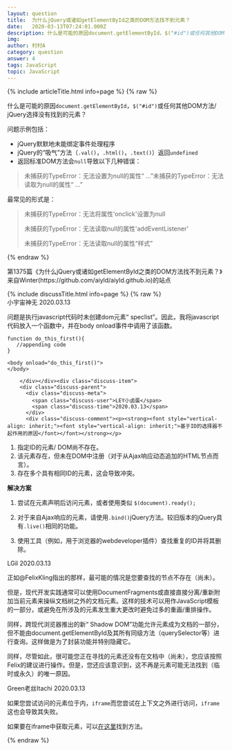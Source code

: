 ```yaml
---
layout: question
title:  为什么jQuery或诸如getElementById之类的DOM方法找不到元素？
date:   2020-03-13T07:24:01.000Z
description: 什么是可能的原因document.getElementById，$("#id")或任何其他DOM方法/ jQuery选择没有找到的元素？问题示例包括：...
img: 
author: 村村A
category: question
answer: 4
tags: JavaScript
topic: JavaScript
---
```

<div class="article-root">
  <div class="article">
    {% include articleTitle.html info=page %}
    {% raw %}
    <div class="article-content"><p><font style="vertical-align: inherit;"><font style="vertical-align: inherit;">什么是可能的原因</font></font><code>document.getElementById</code><font style="vertical-align: inherit;"><font style="vertical-align: inherit;">，</font></font><code>$("#id")</code><font style="vertical-align: inherit;"><font style="vertical-align: inherit;">或任何其他DOM方法/ jQuery选择没有找到的元素？</font></font></p>

<p><font style="vertical-align: inherit;"><font style="vertical-align: inherit;">问题示例包括：</font></font></p>

<ul>
<li><font style="vertical-align: inherit;"><font style="vertical-align: inherit;">jQuery默默地未能绑定事件处理程序</font></font></li>
<li><font style="vertical-align: inherit;"><font style="vertical-align: inherit;">jQuery的“吸气”方法（</font></font><code>.val()</code><font style="vertical-align: inherit;"><font style="vertical-align: inherit;">，</font></font><code>.html()</code><font style="vertical-align: inherit;"><font style="vertical-align: inherit;">，</font></font><code>.text()</code><font style="vertical-align: inherit;"><font style="vertical-align: inherit;">）返回</font></font><code>undefined</code></li>
<li><font style="vertical-align: inherit;"><font style="vertical-align: inherit;">返回标准DOM方法会</font></font><code>null</code><font style="vertical-align: inherit;"><font style="vertical-align: inherit;">导致以下几种错误：</font></font></li>
</ul>

<blockquote>
  <p><font style="vertical-align: inherit;"><font style="vertical-align: inherit;">未捕获的TypeError：无法设置为null的属性“ ...”未捕获的TypeError：无法读取为null的属性“ ...”</font></font></p>
</blockquote>

<p><font style="vertical-align: inherit;"><font style="vertical-align: inherit;">最常见的形式是：</font></font></p>

<blockquote>
  <p><font style="vertical-align: inherit;"><font style="vertical-align: inherit;">未捕获的TypeError：无法将属性'onclick'设置为null</font></font></p>
  
  <p><font style="vertical-align: inherit;"><font style="vertical-align: inherit;">未捕获的TypeError：无法读取null的属性'addEventListener'</font></font></p>
  
  <p><font style="vertical-align: inherit;"><font style="vertical-align: inherit;">未捕获的TypeError：无法读取null的属性“样式”</font></font></p>
</blockquote></div>
    {% endraw %}
  </div>
  <p class="winter_mark">第1375篇《为什么jQuery或诸如getElementById之类的DOM方法找不到元素？》来自Winter(https://github.com/aiyld/aiyld.github.io)的站点</p>
  <div class="discuss-wrapper">
    {% include discussTitle.html info=page %}
    {% raw %}
    <div class="discuss-item">
        <div class="discuss-parent">
          <div class="discuss-meta">
            <span class="discuss-user">小宇宙神无</span>
            <span class="discuss-time">2020.03.13</span>
          </div>
          <div class="discuss-comment"><p><font style="vertical-align: inherit;"><font style="vertical-align: inherit;">问题是执行javascript代码时未创建dom元素“ speclist”。</font><font style="vertical-align: inherit;">因此，我将javascript代码放入一个函数中，并在body onload事件中调用了该函数。</font></font></p>

<pre><code>function do_this_first(){<font></font>
   //appending code<font></font>
}<font></font>
<font></font>
&lt;body onload="do_this_first()"&gt;<font></font>
&lt;/body&gt;<font></font>
</code></pre></div>
        </div></div><div class="discuss-item">
        <div class="discuss-parent">
          <div class="discuss-meta">
            <span class="discuss-user">LEY小卤蛋</span>
            <span class="discuss-time">2020.03.13</span>
          </div>
          <div class="discuss-comment"><p><strong><font style="vertical-align: inherit;"><font style="vertical-align: inherit;">基于ID的选择器不起作用的原因</font></font></strong></p>

<ol>
<li><font style="vertical-align: inherit;"><font style="vertical-align: inherit;">指定ID的元素/ DOM尚不存在。</font></font></li>
<li><font style="vertical-align: inherit;"><font style="vertical-align: inherit;">该元素存在，但未在DOM中注册（对于从Ajax响应动态追加的HTML节点而言）。</font></font></li>
<li><font style="vertical-align: inherit;"><font style="vertical-align: inherit;">存在多个具有相同ID的元素，这会导致冲突。</font></font></li>
</ol>

<p><strong><font style="vertical-align: inherit;"><font style="vertical-align: inherit;">解决方案</font></font></strong></p>

<ol>
<li><p><font style="vertical-align: inherit;"><font style="vertical-align: inherit;">尝试在元素声明后访问元素，或者使用类似 </font></font><code>$(document).ready();</code></p></li>
<li><p><font style="vertical-align: inherit;"><font style="vertical-align: inherit;">对于来自Ajax响应的元素，请使用</font></font><code>.bind()</code><font style="vertical-align: inherit;"><font style="vertical-align: inherit;">jQuery方法。</font><font style="vertical-align: inherit;">较旧版本的jQuery具有</font></font><code>.live()</code><font style="vertical-align: inherit;"><font style="vertical-align: inherit;">相同的功能。</font></font></p></li>
<li><p><font style="vertical-align: inherit;"><font style="vertical-align: inherit;">使用工具（例如，用于浏览器的webdeveloper插件）查找重复的ID并将其删除。</font></font></p></li>
</ol></div>
        </div></div><div class="discuss-item">
        <div class="discuss-parent">
          <div class="discuss-meta">
            <span class="discuss-user">LGil</span>
            <span class="discuss-time">2020.03.13</span>
          </div>
          <div class="discuss-comment"><p><font style="vertical-align: inherit;"><font style="vertical-align: inherit;">正如@FelixKling指出的那样，最可能的情况是您要查找的节点不存在（尚未）。</font></font></p>

<p><font style="vertical-align: inherit;"><font style="vertical-align: inherit;">但是，现代开发实践通常可以使用DocumentFragments或直接直接分离/重新附加当前元素来操纵文档树之外的文档元素。</font><font style="vertical-align: inherit;">这样的技术可以用作JavaScript模板的一部分，或避免在所涉及的元素发生重大更改时避免过多的重画/重排操作。</font></font></p>

<p><font style="vertical-align: inherit;"><font style="vertical-align: inherit;">同样，跨现代浏览器推出的新“ Shadow DOM”功能允许元素成为文档的一部分，但不能由document.getElementById及其所有同级方法（querySelector等）进行查询。</font><font style="vertical-align: inherit;">这样做是为了封装功能并特别隐藏它。</font></font></p>

<p><font style="vertical-align: inherit;"><font style="vertical-align: inherit;">同样，尽管如此，很可能您正在寻找的元素还没有在文档中（尚未），您应该按照Felix的建议进行操作。</font><font style="vertical-align: inherit;">但是，您还应该意识到，这不再是元素可能无法找到（临时或永久）的唯一原因。</font></font></p></div>
        </div></div><div class="discuss-item">
        <div class="discuss-parent">
          <div class="discuss-meta">
            <span class="discuss-user">Green老丝Itachi</span>
            <span class="discuss-time">2020.03.13</span>
          </div>
          <div class="discuss-comment"><p><font style="vertical-align: inherit;"><font style="vertical-align: inherit;">如果您尝试访问的元素位于内，</font></font><code>iframe</code><font style="vertical-align: inherit;"><font style="vertical-align: inherit;">而您尝试在上下文之外进行访问，</font></font><code>iframe</code><font style="vertical-align: inherit;"><font style="vertical-align: inherit;">这也会导致其失败。</font></font></p>

<p><font style="vertical-align: inherit;"><font style="vertical-align: inherit;">如果要在iframe中获取元素，可以</font></font><a href="https://stackoverflow.com/a/1088569/1435985"><font style="vertical-align: inherit;"><font style="vertical-align: inherit;">在这里</font></font></a><font style="vertical-align: inherit;"><font style="vertical-align: inherit;">找到方法</font><font style="vertical-align: inherit;">。</font></font></p></div>
        </div></div>
    {% endraw %}
  </div>
<div>
